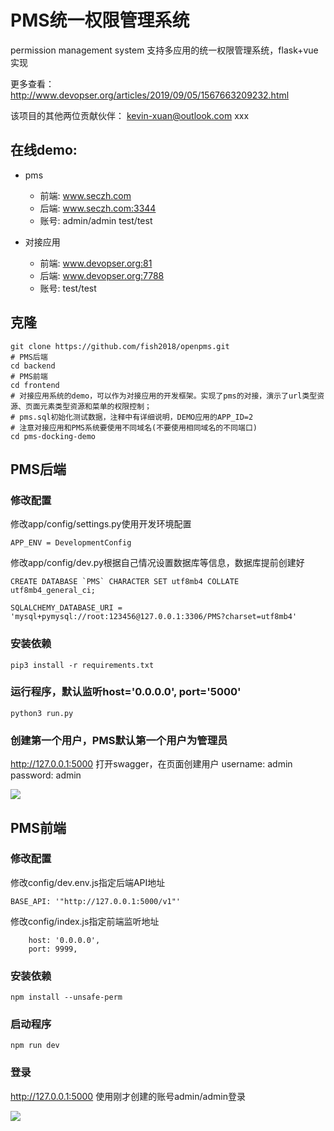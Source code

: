 # PMS统一权限管理系统
permission management system 支持多应用的统一权限管理系统，flask+vue实现

更多查看： http://www.devopser.org/articles/2019/09/05/1567663209232.html

该项目的其他两位贡献伙伴：
kevin-xuan@outlook.com
xxx

## 在线demo:

- pms
  - 前端: www.seczh.com
  - 后端: www.seczh.com:3344
  - 账号: admin/admin test/test

- 对接应用
  - 前端: www.devopser.org:81
  - 后端: www.devopser.org:7788
  - 账号: test/test

## 克隆
```
git clone https://github.com/fish2018/openpms.git
# PMS后端
cd backend
# PMS前端
cd frontend
# 对接应用系统的demo，可以作为对接应用的开发框架。实现了pms的对接，演示了url类型资源、页面元素类型资源和菜单的权限控制；
# pms.sql初始化测试数据，注释中有详细说明，DEMO应用的APP_ID=2
# 注意对接应用和PMS系统要使用不同域名(不要使用相同域名的不同端口)
cd pms-docking-demo
```

## PMS后端

### 修改配置
修改app/config/settings.py使用开发环境配置
```
APP_ENV = DevelopmentConfig
```
修改app/config/dev.py根据自己情况设置数据库等信息，数据库提前创建好
```
CREATE DATABASE `PMS` CHARACTER SET utf8mb4 COLLATE utf8mb4_general_ci;
```
```
SQLALCHEMY_DATABASE_URI = 'mysql+pymysql://root:123456@127.0.0.1:3306/PMS?charset=utf8mb4'
```
### 安装依赖
```
pip3 install -r requirements.txt
```

### 运行程序，默认监听host='0.0.0.0', port='5000'
```
python3 run.py
```

### 创建第一个用户，PMS默认第一个用户为管理员
http://127.0.0.1:5000 打开swagger，在页面创建用户 username: admin password: admin

![](https://raw.githubusercontent.com/fish2018/pms-template/master/img/backend.jpg)

## PMS前端

### 修改配置
修改config/dev.env.js指定后端API地址
```
BASE_API: '"http://127.0.0.1:5000/v1"'
```
修改config/index.js指定前端监听地址
```
    host: '0.0.0.0',
    port: 9999,
```

### 安装依赖
```
npm install --unsafe-perm
```

### 启动程序
```
npm run dev
```

### 登录
http://127.0.0.1:5000 使用刚才创建的账号admin/admin登录

![](https://raw.githubusercontent.com/fish2018/pms-template/master/img/frontend.jpg)
